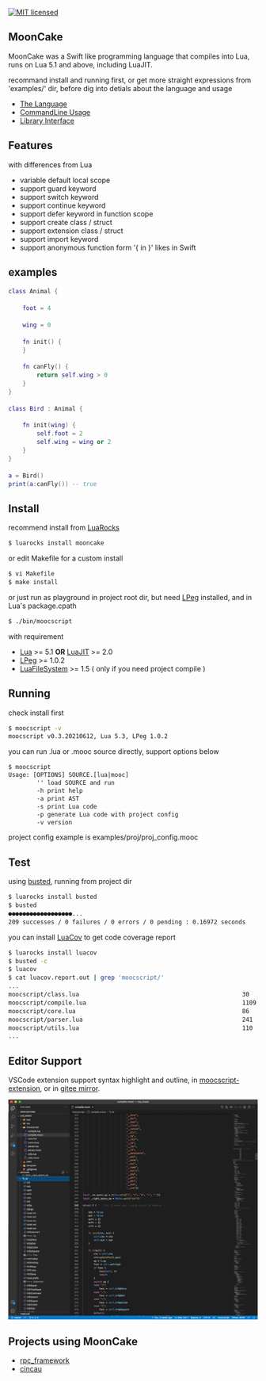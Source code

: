 
[![MIT licensed][1]][2]


[1]: https://img.shields.io/badge/license-MIT-blue.svg
[2]: LICENSE

## MoonCake

MoonCake was a Swift like programming language that compiles into Lua, runs on Lua 5.1 and above, including LuaJIT.

recommand install and running first, or get more straight expressions from 'examples/' dir, before dig into detials
 about the language and usage

- [The Language](docs/language.md)
- [CommandLine Usage](docs/cmdline.md)
- [Library Interface](docs/library.md)

## Features

with differences from Lua

- variable default local scope
- support guard keyword
- support switch keyword
- support continue keyword
- support defer keyword in function scope
- support create class / struct
- support extension class / struct
- support import keyword
- support anonymous function form '{ in }' likes in Swift

## examples

```lua
class Animal {

    foot = 4

    wing = 0

    fn init() {
    }

    fn canFly() {
        return self.wing > 0
    }
}

class Bird : Animal {
    
    fn init(wing) {
        self.foot = 2
        self.wing = wing or 2
    }
}

a = Bird()
print(a:canFly()) -- true
```

## Install

recommend install from [LuaRocks](https://luarocks.org/)

```sh
$ luarocks install mooncake
```

or edit Makefile for a custom install

```sh
$ vi Makefile
$ make install
```

or just run as playground in project root dir, but need [LPeg](http://www.inf.puc-rio.br/~roberto/lpeg/) installed, and in Lua's package.cpath

```sh
$ ./bin/moocscript
```

with requirement

- [Lua](https://www.lua.org/) >= 5.1 **OR** [LuaJIT](https://luajit.org/) >= 2.0
- [LPeg](http://www.inf.puc-rio.br/~roberto/lpeg/) >= 1.0.2
- [LuaFileSystem](http://keplerproject.github.io/luafilesystem/) >= 1.5 ( only if you need project compile )

## Running

check install first

```sh
$ moocscript -v
moocscript v0.3.20210612, Lua 5.3, LPeg 1.0.2
```

you can run .lua or .mooc source directly, support options below

```
$ moocscript
Usage: [OPTIONS] SOURCE.[lua|mooc]
        '' load SOURCE and run
        -h print help
        -a print AST
        -s print Lua code
        -p generate Lua code with project config
        -v version
```

project config example is examples/proj/proj_config.mooc

## Test

using [busted](https://olivinelabs.com/busted/), running from project dir

```sh
$ luarocks install busted
$ busted
●●●●●●●●●●●●●●●●●●...
209 successes / 0 failures / 0 errors / 0 pending : 0.16972 seconds
```

you can install [LuaCov](https://keplerproject.github.io/luacov/) to get code coverage report

```sh
$ luarocks install luacov
$ busted -c
$ luacov
$ cat luacov.report.out | grep 'moocscript/'
...
moocscript/class.lua                                              30   2      93.75%
moocscript/compile.lua                                            1109 14     98.75%
moocscript/core.lua                                               86   2      97.73%
moocscript/parser.lua                                             241  3      98.77%
moocscript/utils.lua                                              110  4      96.49%
...
```

## Editor Support

VSCode extension support syntax highlight and outline, in [moocscript-extension](https://github.com/lalawue/moocscript-extension/releases/), or in [gitee mirror](https://gitee.com/lalawue/moocscript-extension/releases).

![vscode_extension](docs/vscode_extension.png)

## Projects using MoonCake

- [rpc_framework](https://github.com/lalawue/rpc_framework)
- [cincau](https://github.com/lalawue/cincau)
